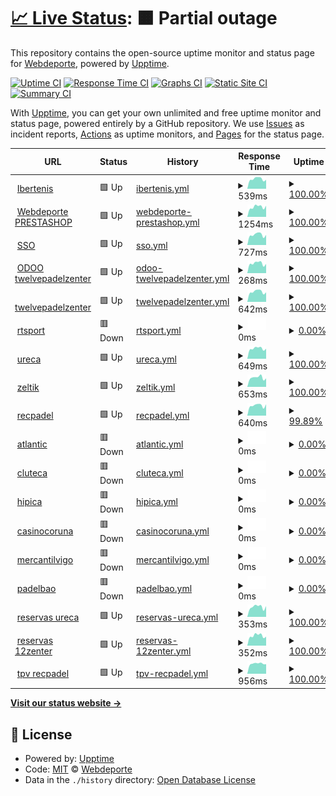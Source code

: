 # [📈 Live Status](https://Webdeporte.github.io/statuspage): <!--live status--> **🟧 Partial outage**

This repository contains the open-source uptime monitor and status page for [Webdeporte](https://Webdeporte.github.io/statuspage), powered by [Upptime](https://github.com/upptime/upptime).

[![Uptime CI](https://github.com/Webdeporte/statuspage/workflows/Uptime%20CI/badge.svg)](https://github.com/Webdeporte/statuspage/actions?query=workflow%3A%22Uptime+CI%22)
[![Response Time CI](https://github.com/Webdeporte/statuspage/workflows/Response%20Time%20CI/badge.svg)](https://github.com/Webdeporte/statuspage/actions?query=workflow%3A%22Response+Time+CI%22)
[![Graphs CI](https://github.com/Webdeporte/statuspage/workflows/Graphs%20CI/badge.svg)](https://github.com/Webdeporte/statuspage/actions?query=workflow%3A%22Graphs+CI%22)
[![Static Site CI](https://github.com/Webdeporte/statuspage/workflows/Static%20Site%20CI/badge.svg)](https://github.com/Webdeporte/statuspage/actions?query=workflow%3A%22Static+Site+CI%22)
[![Summary CI](https://github.com/Webdeporte/statuspage/workflows/Summary%20CI/badge.svg)](https://github.com/Webdeporte/statuspage/actions?query=workflow%3A%22Summary+CI%22)

With [Upptime](https://upptime.js.org), you can get your own unlimited and free uptime monitor and status page, powered entirely by a GitHub repository. We use [Issues](https://github.com/Webdeporte/statuspage/issues) as incident reports, [Actions](https://github.com/Webdeporte/statuspage/actions) as uptime monitors, and [Pages](https://Webdeporte.github.io/statuspage) for the status page.

<!--start: status pages-->
<!-- This summary is generated by Upptime (https://github.com/upptime/upptime) -->
<!-- Do not edit this manually, your changes will be overwritten -->
<!-- prettier-ignore -->
| URL | Status | History | Response Time | Uptime |
| --- | ------ | ------- | ------------- | ------ |
| <img alt="" src="https://icons.duckduckgo.com/ip3/ibertenis.com.ico" height="13"> [Ibertenis](http://ibertenis.com) | 🟩 Up | [ibertenis.yml](https://github.com/Webdeporte/statuspage/commits/HEAD/history/ibertenis.yml) | <details><summary><img alt="Response time graph" src="./graphs/ibertenis/response-time-week.png" height="20"> 539ms</summary><br><a href="https://Webdeporte.github.io/statuspage/history/ibertenis"><img alt="Response time 528" src="https://img.shields.io/endpoint?url=https%3A%2F%2Fraw.githubusercontent.com%2FWebdeporte%2Fstatuspage%2FHEAD%2Fapi%2Fibertenis%2Fresponse-time.json"></a><br><a href="https://Webdeporte.github.io/statuspage/history/ibertenis"><img alt="24-hour response time 491" src="https://img.shields.io/endpoint?url=https%3A%2F%2Fraw.githubusercontent.com%2FWebdeporte%2Fstatuspage%2FHEAD%2Fapi%2Fibertenis%2Fresponse-time-day.json"></a><br><a href="https://Webdeporte.github.io/statuspage/history/ibertenis"><img alt="7-day response time 539" src="https://img.shields.io/endpoint?url=https%3A%2F%2Fraw.githubusercontent.com%2FWebdeporte%2Fstatuspage%2FHEAD%2Fapi%2Fibertenis%2Fresponse-time-week.json"></a><br><a href="https://Webdeporte.github.io/statuspage/history/ibertenis"><img alt="30-day response time 497" src="https://img.shields.io/endpoint?url=https%3A%2F%2Fraw.githubusercontent.com%2FWebdeporte%2Fstatuspage%2FHEAD%2Fapi%2Fibertenis%2Fresponse-time-month.json"></a><br><a href="https://Webdeporte.github.io/statuspage/history/ibertenis"><img alt="1-year response time 518" src="https://img.shields.io/endpoint?url=https%3A%2F%2Fraw.githubusercontent.com%2FWebdeporte%2Fstatuspage%2FHEAD%2Fapi%2Fibertenis%2Fresponse-time-year.json"></a></details> | <details><summary><a href="https://Webdeporte.github.io/statuspage/history/ibertenis">100.00%</a></summary><a href="https://Webdeporte.github.io/statuspage/history/ibertenis"><img alt="All-time uptime 99.53%" src="https://img.shields.io/endpoint?url=https%3A%2F%2Fraw.githubusercontent.com%2FWebdeporte%2Fstatuspage%2FHEAD%2Fapi%2Fibertenis%2Fuptime.json"></a><br><a href="https://Webdeporte.github.io/statuspage/history/ibertenis"><img alt="24-hour uptime 100.00%" src="https://img.shields.io/endpoint?url=https%3A%2F%2Fraw.githubusercontent.com%2FWebdeporte%2Fstatuspage%2FHEAD%2Fapi%2Fibertenis%2Fuptime-day.json"></a><br><a href="https://Webdeporte.github.io/statuspage/history/ibertenis"><img alt="7-day uptime 100.00%" src="https://img.shields.io/endpoint?url=https%3A%2F%2Fraw.githubusercontent.com%2FWebdeporte%2Fstatuspage%2FHEAD%2Fapi%2Fibertenis%2Fuptime-week.json"></a><br><a href="https://Webdeporte.github.io/statuspage/history/ibertenis"><img alt="30-day uptime 99.73%" src="https://img.shields.io/endpoint?url=https%3A%2F%2Fraw.githubusercontent.com%2FWebdeporte%2Fstatuspage%2FHEAD%2Fapi%2Fibertenis%2Fuptime-month.json"></a><br><a href="https://Webdeporte.github.io/statuspage/history/ibertenis"><img alt="1-year uptime 99.68%" src="https://img.shields.io/endpoint?url=https%3A%2F%2Fraw.githubusercontent.com%2FWebdeporte%2Fstatuspage%2FHEAD%2Fapi%2Fibertenis%2Fuptime-year.json"></a></details>
| <img alt="" src="https://icons.duckduckgo.com/ip3/www.webdeporte.com.ico" height="13"> [Webdeporte PRESTASHOP](http://www.webdeporte.com) | 🟩 Up | [webdeporte-prestashop.yml](https://github.com/Webdeporte/statuspage/commits/HEAD/history/webdeporte-prestashop.yml) | <details><summary><img alt="Response time graph" src="./graphs/webdeporte-prestashop/response-time-week.png" height="20"> 1254ms</summary><br><a href="https://Webdeporte.github.io/statuspage/history/webdeporte-prestashop"><img alt="Response time 1244" src="https://img.shields.io/endpoint?url=https%3A%2F%2Fraw.githubusercontent.com%2FWebdeporte%2Fstatuspage%2FHEAD%2Fapi%2Fwebdeporte-prestashop%2Fresponse-time.json"></a><br><a href="https://Webdeporte.github.io/statuspage/history/webdeporte-prestashop"><img alt="24-hour response time 1403" src="https://img.shields.io/endpoint?url=https%3A%2F%2Fraw.githubusercontent.com%2FWebdeporte%2Fstatuspage%2FHEAD%2Fapi%2Fwebdeporte-prestashop%2Fresponse-time-day.json"></a><br><a href="https://Webdeporte.github.io/statuspage/history/webdeporte-prestashop"><img alt="7-day response time 1254" src="https://img.shields.io/endpoint?url=https%3A%2F%2Fraw.githubusercontent.com%2FWebdeporte%2Fstatuspage%2FHEAD%2Fapi%2Fwebdeporte-prestashop%2Fresponse-time-week.json"></a><br><a href="https://Webdeporte.github.io/statuspage/history/webdeporte-prestashop"><img alt="30-day response time 1179" src="https://img.shields.io/endpoint?url=https%3A%2F%2Fraw.githubusercontent.com%2FWebdeporte%2Fstatuspage%2FHEAD%2Fapi%2Fwebdeporte-prestashop%2Fresponse-time-month.json"></a><br><a href="https://Webdeporte.github.io/statuspage/history/webdeporte-prestashop"><img alt="1-year response time 1266" src="https://img.shields.io/endpoint?url=https%3A%2F%2Fraw.githubusercontent.com%2FWebdeporte%2Fstatuspage%2FHEAD%2Fapi%2Fwebdeporte-prestashop%2Fresponse-time-year.json"></a></details> | <details><summary><a href="https://Webdeporte.github.io/statuspage/history/webdeporte-prestashop">100.00%</a></summary><a href="https://Webdeporte.github.io/statuspage/history/webdeporte-prestashop"><img alt="All-time uptime 99.94%" src="https://img.shields.io/endpoint?url=https%3A%2F%2Fraw.githubusercontent.com%2FWebdeporte%2Fstatuspage%2FHEAD%2Fapi%2Fwebdeporte-prestashop%2Fuptime.json"></a><br><a href="https://Webdeporte.github.io/statuspage/history/webdeporte-prestashop"><img alt="24-hour uptime 100.00%" src="https://img.shields.io/endpoint?url=https%3A%2F%2Fraw.githubusercontent.com%2FWebdeporte%2Fstatuspage%2FHEAD%2Fapi%2Fwebdeporte-prestashop%2Fuptime-day.json"></a><br><a href="https://Webdeporte.github.io/statuspage/history/webdeporte-prestashop"><img alt="7-day uptime 100.00%" src="https://img.shields.io/endpoint?url=https%3A%2F%2Fraw.githubusercontent.com%2FWebdeporte%2Fstatuspage%2FHEAD%2Fapi%2Fwebdeporte-prestashop%2Fuptime-week.json"></a><br><a href="https://Webdeporte.github.io/statuspage/history/webdeporte-prestashop"><img alt="30-day uptime 99.74%" src="https://img.shields.io/endpoint?url=https%3A%2F%2Fraw.githubusercontent.com%2FWebdeporte%2Fstatuspage%2FHEAD%2Fapi%2Fwebdeporte-prestashop%2Fuptime-month.json"></a><br><a href="https://Webdeporte.github.io/statuspage/history/webdeporte-prestashop"><img alt="1-year uptime 99.92%" src="https://img.shields.io/endpoint?url=https%3A%2F%2Fraw.githubusercontent.com%2FWebdeporte%2Fstatuspage%2FHEAD%2Fapi%2Fwebdeporte-prestashop%2Fuptime-year.json"></a></details>
| <img alt="" src="https://icons.duckduckgo.com/ip3/sso.zeltik.es.ico" height="13"> [SSO](https://sso.zeltik.es/auth) | 🟩 Up | [sso.yml](https://github.com/Webdeporte/statuspage/commits/HEAD/history/sso.yml) | <details><summary><img alt="Response time graph" src="./graphs/sso/response-time-week.png" height="20"> 727ms</summary><br><a href="https://Webdeporte.github.io/statuspage/history/sso"><img alt="Response time 739" src="https://img.shields.io/endpoint?url=https%3A%2F%2Fraw.githubusercontent.com%2FWebdeporte%2Fstatuspage%2FHEAD%2Fapi%2Fsso%2Fresponse-time.json"></a><br><a href="https://Webdeporte.github.io/statuspage/history/sso"><img alt="24-hour response time 712" src="https://img.shields.io/endpoint?url=https%3A%2F%2Fraw.githubusercontent.com%2FWebdeporte%2Fstatuspage%2FHEAD%2Fapi%2Fsso%2Fresponse-time-day.json"></a><br><a href="https://Webdeporte.github.io/statuspage/history/sso"><img alt="7-day response time 727" src="https://img.shields.io/endpoint?url=https%3A%2F%2Fraw.githubusercontent.com%2FWebdeporte%2Fstatuspage%2FHEAD%2Fapi%2Fsso%2Fresponse-time-week.json"></a><br><a href="https://Webdeporte.github.io/statuspage/history/sso"><img alt="30-day response time 673" src="https://img.shields.io/endpoint?url=https%3A%2F%2Fraw.githubusercontent.com%2FWebdeporte%2Fstatuspage%2FHEAD%2Fapi%2Fsso%2Fresponse-time-month.json"></a><br><a href="https://Webdeporte.github.io/statuspage/history/sso"><img alt="1-year response time 721" src="https://img.shields.io/endpoint?url=https%3A%2F%2Fraw.githubusercontent.com%2FWebdeporte%2Fstatuspage%2FHEAD%2Fapi%2Fsso%2Fresponse-time-year.json"></a></details> | <details><summary><a href="https://Webdeporte.github.io/statuspage/history/sso">100.00%</a></summary><a href="https://Webdeporte.github.io/statuspage/history/sso"><img alt="All-time uptime 98.37%" src="https://img.shields.io/endpoint?url=https%3A%2F%2Fraw.githubusercontent.com%2FWebdeporte%2Fstatuspage%2FHEAD%2Fapi%2Fsso%2Fuptime.json"></a><br><a href="https://Webdeporte.github.io/statuspage/history/sso"><img alt="24-hour uptime 100.00%" src="https://img.shields.io/endpoint?url=https%3A%2F%2Fraw.githubusercontent.com%2FWebdeporte%2Fstatuspage%2FHEAD%2Fapi%2Fsso%2Fuptime-day.json"></a><br><a href="https://Webdeporte.github.io/statuspage/history/sso"><img alt="7-day uptime 100.00%" src="https://img.shields.io/endpoint?url=https%3A%2F%2Fraw.githubusercontent.com%2FWebdeporte%2Fstatuspage%2FHEAD%2Fapi%2Fsso%2Fuptime-week.json"></a><br><a href="https://Webdeporte.github.io/statuspage/history/sso"><img alt="30-day uptime 99.14%" src="https://img.shields.io/endpoint?url=https%3A%2F%2Fraw.githubusercontent.com%2FWebdeporte%2Fstatuspage%2FHEAD%2Fapi%2Fsso%2Fuptime-month.json"></a><br><a href="https://Webdeporte.github.io/statuspage/history/sso"><img alt="1-year uptime 99.73%" src="https://img.shields.io/endpoint?url=https%3A%2F%2Fraw.githubusercontent.com%2FWebdeporte%2Fstatuspage%2FHEAD%2Fapi%2Fsso%2Fuptime-year.json"></a></details>
| <img alt="" src="https://icons.duckduckgo.com/ip3/188.165.243.166.ico" height="13"> [ODOO twelvepadelzenter](http://188.165.243.166:8060) | 🟩 Up | [odoo-twelvepadelzenter.yml](https://github.com/Webdeporte/statuspage/commits/HEAD/history/odoo-twelvepadelzenter.yml) | <details><summary><img alt="Response time graph" src="./graphs/odoo-twelvepadelzenter/response-time-week.png" height="20"> 268ms</summary><br><a href="https://Webdeporte.github.io/statuspage/history/odoo-twelvepadelzenter"><img alt="Response time 288" src="https://img.shields.io/endpoint?url=https%3A%2F%2Fraw.githubusercontent.com%2FWebdeporte%2Fstatuspage%2FHEAD%2Fapi%2Fodoo-twelvepadelzenter%2Fresponse-time.json"></a><br><a href="https://Webdeporte.github.io/statuspage/history/odoo-twelvepadelzenter"><img alt="24-hour response time 252" src="https://img.shields.io/endpoint?url=https%3A%2F%2Fraw.githubusercontent.com%2FWebdeporte%2Fstatuspage%2FHEAD%2Fapi%2Fodoo-twelvepadelzenter%2Fresponse-time-day.json"></a><br><a href="https://Webdeporte.github.io/statuspage/history/odoo-twelvepadelzenter"><img alt="7-day response time 268" src="https://img.shields.io/endpoint?url=https%3A%2F%2Fraw.githubusercontent.com%2FWebdeporte%2Fstatuspage%2FHEAD%2Fapi%2Fodoo-twelvepadelzenter%2Fresponse-time-week.json"></a><br><a href="https://Webdeporte.github.io/statuspage/history/odoo-twelvepadelzenter"><img alt="30-day response time 245" src="https://img.shields.io/endpoint?url=https%3A%2F%2Fraw.githubusercontent.com%2FWebdeporte%2Fstatuspage%2FHEAD%2Fapi%2Fodoo-twelvepadelzenter%2Fresponse-time-month.json"></a><br><a href="https://Webdeporte.github.io/statuspage/history/odoo-twelvepadelzenter"><img alt="1-year response time 270" src="https://img.shields.io/endpoint?url=https%3A%2F%2Fraw.githubusercontent.com%2FWebdeporte%2Fstatuspage%2FHEAD%2Fapi%2Fodoo-twelvepadelzenter%2Fresponse-time-year.json"></a></details> | <details><summary><a href="https://Webdeporte.github.io/statuspage/history/odoo-twelvepadelzenter">100.00%</a></summary><a href="https://Webdeporte.github.io/statuspage/history/odoo-twelvepadelzenter"><img alt="All-time uptime 99.96%" src="https://img.shields.io/endpoint?url=https%3A%2F%2Fraw.githubusercontent.com%2FWebdeporte%2Fstatuspage%2FHEAD%2Fapi%2Fodoo-twelvepadelzenter%2Fuptime.json"></a><br><a href="https://Webdeporte.github.io/statuspage/history/odoo-twelvepadelzenter"><img alt="24-hour uptime 100.00%" src="https://img.shields.io/endpoint?url=https%3A%2F%2Fraw.githubusercontent.com%2FWebdeporte%2Fstatuspage%2FHEAD%2Fapi%2Fodoo-twelvepadelzenter%2Fuptime-day.json"></a><br><a href="https://Webdeporte.github.io/statuspage/history/odoo-twelvepadelzenter"><img alt="7-day uptime 100.00%" src="https://img.shields.io/endpoint?url=https%3A%2F%2Fraw.githubusercontent.com%2FWebdeporte%2Fstatuspage%2FHEAD%2Fapi%2Fodoo-twelvepadelzenter%2Fuptime-week.json"></a><br><a href="https://Webdeporte.github.io/statuspage/history/odoo-twelvepadelzenter"><img alt="30-day uptime 100.00%" src="https://img.shields.io/endpoint?url=https%3A%2F%2Fraw.githubusercontent.com%2FWebdeporte%2Fstatuspage%2FHEAD%2Fapi%2Fodoo-twelvepadelzenter%2Fuptime-month.json"></a><br><a href="https://Webdeporte.github.io/statuspage/history/odoo-twelvepadelzenter"><img alt="1-year uptime 99.98%" src="https://img.shields.io/endpoint?url=https%3A%2F%2Fraw.githubusercontent.com%2FWebdeporte%2Fstatuspage%2FHEAD%2Fapi%2Fodoo-twelvepadelzenter%2Fuptime-year.json"></a></details>
| <img alt="" src="https://icons.duckduckgo.com/ip3/oficina.twelvepadelzenter.com.ico" height="13"> [twelvepadelzenter](https://oficina.twelvepadelzenter.com/ht/) | 🟩 Up | [twelvepadelzenter.yml](https://github.com/Webdeporte/statuspage/commits/HEAD/history/twelvepadelzenter.yml) | <details><summary><img alt="Response time graph" src="./graphs/twelvepadelzenter/response-time-week.png" height="20"> 642ms</summary><br><a href="https://Webdeporte.github.io/statuspage/history/twelvepadelzenter"><img alt="Response time 637" src="https://img.shields.io/endpoint?url=https%3A%2F%2Fraw.githubusercontent.com%2FWebdeporte%2Fstatuspage%2FHEAD%2Fapi%2Ftwelvepadelzenter%2Fresponse-time.json"></a><br><a href="https://Webdeporte.github.io/statuspage/history/twelvepadelzenter"><img alt="24-hour response time 601" src="https://img.shields.io/endpoint?url=https%3A%2F%2Fraw.githubusercontent.com%2FWebdeporte%2Fstatuspage%2FHEAD%2Fapi%2Ftwelvepadelzenter%2Fresponse-time-day.json"></a><br><a href="https://Webdeporte.github.io/statuspage/history/twelvepadelzenter"><img alt="7-day response time 642" src="https://img.shields.io/endpoint?url=https%3A%2F%2Fraw.githubusercontent.com%2FWebdeporte%2Fstatuspage%2FHEAD%2Fapi%2Ftwelvepadelzenter%2Fresponse-time-week.json"></a><br><a href="https://Webdeporte.github.io/statuspage/history/twelvepadelzenter"><img alt="30-day response time 576" src="https://img.shields.io/endpoint?url=https%3A%2F%2Fraw.githubusercontent.com%2FWebdeporte%2Fstatuspage%2FHEAD%2Fapi%2Ftwelvepadelzenter%2Fresponse-time-month.json"></a><br><a href="https://Webdeporte.github.io/statuspage/history/twelvepadelzenter"><img alt="1-year response time 633" src="https://img.shields.io/endpoint?url=https%3A%2F%2Fraw.githubusercontent.com%2FWebdeporte%2Fstatuspage%2FHEAD%2Fapi%2Ftwelvepadelzenter%2Fresponse-time-year.json"></a></details> | <details><summary><a href="https://Webdeporte.github.io/statuspage/history/twelvepadelzenter">100.00%</a></summary><a href="https://Webdeporte.github.io/statuspage/history/twelvepadelzenter"><img alt="All-time uptime 82.55%" src="https://img.shields.io/endpoint?url=https%3A%2F%2Fraw.githubusercontent.com%2FWebdeporte%2Fstatuspage%2FHEAD%2Fapi%2Ftwelvepadelzenter%2Fuptime.json"></a><br><a href="https://Webdeporte.github.io/statuspage/history/twelvepadelzenter"><img alt="24-hour uptime 100.00%" src="https://img.shields.io/endpoint?url=https%3A%2F%2Fraw.githubusercontent.com%2FWebdeporte%2Fstatuspage%2FHEAD%2Fapi%2Ftwelvepadelzenter%2Fuptime-day.json"></a><br><a href="https://Webdeporte.github.io/statuspage/history/twelvepadelzenter"><img alt="7-day uptime 100.00%" src="https://img.shields.io/endpoint?url=https%3A%2F%2Fraw.githubusercontent.com%2FWebdeporte%2Fstatuspage%2FHEAD%2Fapi%2Ftwelvepadelzenter%2Fuptime-week.json"></a><br><a href="https://Webdeporte.github.io/statuspage/history/twelvepadelzenter"><img alt="30-day uptime 99.36%" src="https://img.shields.io/endpoint?url=https%3A%2F%2Fraw.githubusercontent.com%2FWebdeporte%2Fstatuspage%2FHEAD%2Fapi%2Ftwelvepadelzenter%2Fuptime-month.json"></a><br><a href="https://Webdeporte.github.io/statuspage/history/twelvepadelzenter"><img alt="1-year uptime 99.12%" src="https://img.shields.io/endpoint?url=https%3A%2F%2Fraw.githubusercontent.com%2FWebdeporte%2Fstatuspage%2FHEAD%2Fapi%2Ftwelvepadelzenter%2Fuptime-year.json"></a></details>
| <img alt="" src="https://icons.duckduckgo.com/ip3/oficina.rtsport.es.ico" height="13"> [rtsport](https://oficina.rtsport.es/ht/) | 🟥 Down | [rtsport.yml](https://github.com/Webdeporte/statuspage/commits/HEAD/history/rtsport.yml) | <details><summary><img alt="Response time graph" src="./graphs/rtsport/response-time-week.png" height="20"> 0ms</summary><br><a href="https://Webdeporte.github.io/statuspage/history/rtsport"><img alt="Response time 0" src="https://img.shields.io/endpoint?url=https%3A%2F%2Fraw.githubusercontent.com%2FWebdeporte%2Fstatuspage%2FHEAD%2Fapi%2Frtsport%2Fresponse-time.json"></a><br><a href="https://Webdeporte.github.io/statuspage/history/rtsport"><img alt="24-hour response time 0" src="https://img.shields.io/endpoint?url=https%3A%2F%2Fraw.githubusercontent.com%2FWebdeporte%2Fstatuspage%2FHEAD%2Fapi%2Frtsport%2Fresponse-time-day.json"></a><br><a href="https://Webdeporte.github.io/statuspage/history/rtsport"><img alt="7-day response time 0" src="https://img.shields.io/endpoint?url=https%3A%2F%2Fraw.githubusercontent.com%2FWebdeporte%2Fstatuspage%2FHEAD%2Fapi%2Frtsport%2Fresponse-time-week.json"></a><br><a href="https://Webdeporte.github.io/statuspage/history/rtsport"><img alt="30-day response time 0" src="https://img.shields.io/endpoint?url=https%3A%2F%2Fraw.githubusercontent.com%2FWebdeporte%2Fstatuspage%2FHEAD%2Fapi%2Frtsport%2Fresponse-time-month.json"></a><br><a href="https://Webdeporte.github.io/statuspage/history/rtsport"><img alt="1-year response time 0" src="https://img.shields.io/endpoint?url=https%3A%2F%2Fraw.githubusercontent.com%2FWebdeporte%2Fstatuspage%2FHEAD%2Fapi%2Frtsport%2Fresponse-time-year.json"></a></details> | <details><summary><a href="https://Webdeporte.github.io/statuspage/history/rtsport">0.00%</a></summary><a href="https://Webdeporte.github.io/statuspage/history/rtsport"><img alt="All-time uptime 5.49%" src="https://img.shields.io/endpoint?url=https%3A%2F%2Fraw.githubusercontent.com%2FWebdeporte%2Fstatuspage%2FHEAD%2Fapi%2Frtsport%2Fuptime.json"></a><br><a href="https://Webdeporte.github.io/statuspage/history/rtsport"><img alt="24-hour uptime 0.00%" src="https://img.shields.io/endpoint?url=https%3A%2F%2Fraw.githubusercontent.com%2FWebdeporte%2Fstatuspage%2FHEAD%2Fapi%2Frtsport%2Fuptime-day.json"></a><br><a href="https://Webdeporte.github.io/statuspage/history/rtsport"><img alt="7-day uptime 0.00%" src="https://img.shields.io/endpoint?url=https%3A%2F%2Fraw.githubusercontent.com%2FWebdeporte%2Fstatuspage%2FHEAD%2Fapi%2Frtsport%2Fuptime-week.json"></a><br><a href="https://Webdeporte.github.io/statuspage/history/rtsport"><img alt="30-day uptime 1.38%" src="https://img.shields.io/endpoint?url=https%3A%2F%2Fraw.githubusercontent.com%2FWebdeporte%2Fstatuspage%2FHEAD%2Fapi%2Frtsport%2Fuptime-month.json"></a><br><a href="https://Webdeporte.github.io/statuspage/history/rtsport"><img alt="1-year uptime 0.00%" src="https://img.shields.io/endpoint?url=https%3A%2F%2Fraw.githubusercontent.com%2FWebdeporte%2Fstatuspage%2FHEAD%2Fapi%2Frtsport%2Fuptime-year.json"></a></details>
| <img alt="" src="https://icons.duckduckgo.com/ip3/oficina.ureca.es.ico" height="13"> [ureca](https://oficina.ureca.es/ht/) | 🟩 Up | [ureca.yml](https://github.com/Webdeporte/statuspage/commits/HEAD/history/ureca.yml) | <details><summary><img alt="Response time graph" src="./graphs/ureca/response-time-week.png" height="20"> 649ms</summary><br><a href="https://Webdeporte.github.io/statuspage/history/ureca"><img alt="Response time 660" src="https://img.shields.io/endpoint?url=https%3A%2F%2Fraw.githubusercontent.com%2FWebdeporte%2Fstatuspage%2FHEAD%2Fapi%2Fureca%2Fresponse-time.json"></a><br><a href="https://Webdeporte.github.io/statuspage/history/ureca"><img alt="24-hour response time 635" src="https://img.shields.io/endpoint?url=https%3A%2F%2Fraw.githubusercontent.com%2FWebdeporte%2Fstatuspage%2FHEAD%2Fapi%2Fureca%2Fresponse-time-day.json"></a><br><a href="https://Webdeporte.github.io/statuspage/history/ureca"><img alt="7-day response time 649" src="https://img.shields.io/endpoint?url=https%3A%2F%2Fraw.githubusercontent.com%2FWebdeporte%2Fstatuspage%2FHEAD%2Fapi%2Fureca%2Fresponse-time-week.json"></a><br><a href="https://Webdeporte.github.io/statuspage/history/ureca"><img alt="30-day response time 591" src="https://img.shields.io/endpoint?url=https%3A%2F%2Fraw.githubusercontent.com%2FWebdeporte%2Fstatuspage%2FHEAD%2Fapi%2Fureca%2Fresponse-time-month.json"></a><br><a href="https://Webdeporte.github.io/statuspage/history/ureca"><img alt="1-year response time 660" src="https://img.shields.io/endpoint?url=https%3A%2F%2Fraw.githubusercontent.com%2FWebdeporte%2Fstatuspage%2FHEAD%2Fapi%2Fureca%2Fresponse-time-year.json"></a></details> | <details><summary><a href="https://Webdeporte.github.io/statuspage/history/ureca">100.00%</a></summary><a href="https://Webdeporte.github.io/statuspage/history/ureca"><img alt="All-time uptime 54.21%" src="https://img.shields.io/endpoint?url=https%3A%2F%2Fraw.githubusercontent.com%2FWebdeporte%2Fstatuspage%2FHEAD%2Fapi%2Fureca%2Fuptime.json"></a><br><a href="https://Webdeporte.github.io/statuspage/history/ureca"><img alt="24-hour uptime 100.00%" src="https://img.shields.io/endpoint?url=https%3A%2F%2Fraw.githubusercontent.com%2FWebdeporte%2Fstatuspage%2FHEAD%2Fapi%2Fureca%2Fuptime-day.json"></a><br><a href="https://Webdeporte.github.io/statuspage/history/ureca"><img alt="7-day uptime 100.00%" src="https://img.shields.io/endpoint?url=https%3A%2F%2Fraw.githubusercontent.com%2FWebdeporte%2Fstatuspage%2FHEAD%2Fapi%2Fureca%2Fuptime-week.json"></a><br><a href="https://Webdeporte.github.io/statuspage/history/ureca"><img alt="30-day uptime 99.36%" src="https://img.shields.io/endpoint?url=https%3A%2F%2Fraw.githubusercontent.com%2FWebdeporte%2Fstatuspage%2FHEAD%2Fapi%2Fureca%2Fuptime-month.json"></a><br><a href="https://Webdeporte.github.io/statuspage/history/ureca"><img alt="1-year uptime 93.35%" src="https://img.shields.io/endpoint?url=https%3A%2F%2Fraw.githubusercontent.com%2FWebdeporte%2Fstatuspage%2FHEAD%2Fapi%2Fureca%2Fuptime-year.json"></a></details>
| <img alt="" src="https://icons.duckduckgo.com/ip3/club.zeltik.es.ico" height="13"> [zeltik](https://club.zeltik.es/ht/) | 🟩 Up | [zeltik.yml](https://github.com/Webdeporte/statuspage/commits/HEAD/history/zeltik.yml) | <details><summary><img alt="Response time graph" src="./graphs/zeltik/response-time-week.png" height="20"> 653ms</summary><br><a href="https://Webdeporte.github.io/statuspage/history/zeltik"><img alt="Response time 644" src="https://img.shields.io/endpoint?url=https%3A%2F%2Fraw.githubusercontent.com%2FWebdeporte%2Fstatuspage%2FHEAD%2Fapi%2Fzeltik%2Fresponse-time.json"></a><br><a href="https://Webdeporte.github.io/statuspage/history/zeltik"><img alt="24-hour response time 599" src="https://img.shields.io/endpoint?url=https%3A%2F%2Fraw.githubusercontent.com%2FWebdeporte%2Fstatuspage%2FHEAD%2Fapi%2Fzeltik%2Fresponse-time-day.json"></a><br><a href="https://Webdeporte.github.io/statuspage/history/zeltik"><img alt="7-day response time 653" src="https://img.shields.io/endpoint?url=https%3A%2F%2Fraw.githubusercontent.com%2FWebdeporte%2Fstatuspage%2FHEAD%2Fapi%2Fzeltik%2Fresponse-time-week.json"></a><br><a href="https://Webdeporte.github.io/statuspage/history/zeltik"><img alt="30-day response time 587" src="https://img.shields.io/endpoint?url=https%3A%2F%2Fraw.githubusercontent.com%2FWebdeporte%2Fstatuspage%2FHEAD%2Fapi%2Fzeltik%2Fresponse-time-month.json"></a><br><a href="https://Webdeporte.github.io/statuspage/history/zeltik"><img alt="1-year response time 640" src="https://img.shields.io/endpoint?url=https%3A%2F%2Fraw.githubusercontent.com%2FWebdeporte%2Fstatuspage%2FHEAD%2Fapi%2Fzeltik%2Fresponse-time-year.json"></a></details> | <details><summary><a href="https://Webdeporte.github.io/statuspage/history/zeltik">100.00%</a></summary><a href="https://Webdeporte.github.io/statuspage/history/zeltik"><img alt="All-time uptime 84.25%" src="https://img.shields.io/endpoint?url=https%3A%2F%2Fraw.githubusercontent.com%2FWebdeporte%2Fstatuspage%2FHEAD%2Fapi%2Fzeltik%2Fuptime.json"></a><br><a href="https://Webdeporte.github.io/statuspage/history/zeltik"><img alt="24-hour uptime 100.00%" src="https://img.shields.io/endpoint?url=https%3A%2F%2Fraw.githubusercontent.com%2FWebdeporte%2Fstatuspage%2FHEAD%2Fapi%2Fzeltik%2Fuptime-day.json"></a><br><a href="https://Webdeporte.github.io/statuspage/history/zeltik"><img alt="7-day uptime 100.00%" src="https://img.shields.io/endpoint?url=https%3A%2F%2Fraw.githubusercontent.com%2FWebdeporte%2Fstatuspage%2FHEAD%2Fapi%2Fzeltik%2Fuptime-week.json"></a><br><a href="https://Webdeporte.github.io/statuspage/history/zeltik"><img alt="30-day uptime 99.36%" src="https://img.shields.io/endpoint?url=https%3A%2F%2Fraw.githubusercontent.com%2FWebdeporte%2Fstatuspage%2FHEAD%2Fapi%2Fzeltik%2Fuptime-month.json"></a><br><a href="https://Webdeporte.github.io/statuspage/history/zeltik"><img alt="1-year uptime 99.12%" src="https://img.shields.io/endpoint?url=https%3A%2F%2Fraw.githubusercontent.com%2FWebdeporte%2Fstatuspage%2FHEAD%2Fapi%2Fzeltik%2Fuptime-year.json"></a></details>
| <img alt="" src="https://icons.duckduckgo.com/ip3/oficinarecpadel.xestos.es.ico" height="13"> [recpadel](https://oficinarecpadel.xestos.es/ht/) | 🟩 Up | [recpadel.yml](https://github.com/Webdeporte/statuspage/commits/HEAD/history/recpadel.yml) | <details><summary><img alt="Response time graph" src="./graphs/recpadel/response-time-week.png" height="20"> 640ms</summary><br><a href="https://Webdeporte.github.io/statuspage/history/recpadel"><img alt="Response time 668" src="https://img.shields.io/endpoint?url=https%3A%2F%2Fraw.githubusercontent.com%2FWebdeporte%2Fstatuspage%2FHEAD%2Fapi%2Frecpadel%2Fresponse-time.json"></a><br><a href="https://Webdeporte.github.io/statuspage/history/recpadel"><img alt="24-hour response time 667" src="https://img.shields.io/endpoint?url=https%3A%2F%2Fraw.githubusercontent.com%2FWebdeporte%2Fstatuspage%2FHEAD%2Fapi%2Frecpadel%2Fresponse-time-day.json"></a><br><a href="https://Webdeporte.github.io/statuspage/history/recpadel"><img alt="7-day response time 640" src="https://img.shields.io/endpoint?url=https%3A%2F%2Fraw.githubusercontent.com%2FWebdeporte%2Fstatuspage%2FHEAD%2Fapi%2Frecpadel%2Fresponse-time-week.json"></a><br><a href="https://Webdeporte.github.io/statuspage/history/recpadel"><img alt="30-day response time 594" src="https://img.shields.io/endpoint?url=https%3A%2F%2Fraw.githubusercontent.com%2FWebdeporte%2Fstatuspage%2FHEAD%2Fapi%2Frecpadel%2Fresponse-time-month.json"></a><br><a href="https://Webdeporte.github.io/statuspage/history/recpadel"><img alt="1-year response time 668" src="https://img.shields.io/endpoint?url=https%3A%2F%2Fraw.githubusercontent.com%2FWebdeporte%2Fstatuspage%2FHEAD%2Fapi%2Frecpadel%2Fresponse-time-year.json"></a></details> | <details><summary><a href="https://Webdeporte.github.io/statuspage/history/recpadel">99.89%</a></summary><a href="https://Webdeporte.github.io/statuspage/history/recpadel"><img alt="All-time uptime 59.20%" src="https://img.shields.io/endpoint?url=https%3A%2F%2Fraw.githubusercontent.com%2FWebdeporte%2Fstatuspage%2FHEAD%2Fapi%2Frecpadel%2Fuptime.json"></a><br><a href="https://Webdeporte.github.io/statuspage/history/recpadel"><img alt="24-hour uptime 99.23%" src="https://img.shields.io/endpoint?url=https%3A%2F%2Fraw.githubusercontent.com%2FWebdeporte%2Fstatuspage%2FHEAD%2Fapi%2Frecpadel%2Fuptime-day.json"></a><br><a href="https://Webdeporte.github.io/statuspage/history/recpadel"><img alt="7-day uptime 99.89%" src="https://img.shields.io/endpoint?url=https%3A%2F%2Fraw.githubusercontent.com%2FWebdeporte%2Fstatuspage%2FHEAD%2Fapi%2Frecpadel%2Fuptime-week.json"></a><br><a href="https://Webdeporte.github.io/statuspage/history/recpadel"><img alt="30-day uptime 99.33%" src="https://img.shields.io/endpoint?url=https%3A%2F%2Fraw.githubusercontent.com%2FWebdeporte%2Fstatuspage%2FHEAD%2Fapi%2Frecpadel%2Fuptime-month.json"></a><br><a href="https://Webdeporte.github.io/statuspage/history/recpadel"><img alt="1-year uptime 93.60%" src="https://img.shields.io/endpoint?url=https%3A%2F%2Fraw.githubusercontent.com%2FWebdeporte%2Fstatuspage%2FHEAD%2Fapi%2Frecpadel%2Fuptime-year.json"></a></details>
| <img alt="" src="https://icons.duckduckgo.com/ip3/oficina.atlantictennisacademy.com.ico" height="13"> [atlantic](https://oficina.atlantictennisacademy.com/ht/) | 🟥 Down | [atlantic.yml](https://github.com/Webdeporte/statuspage/commits/HEAD/history/atlantic.yml) | <details><summary><img alt="Response time graph" src="./graphs/atlantic/response-time-week.png" height="20"> 0ms</summary><br><a href="https://Webdeporte.github.io/statuspage/history/atlantic"><img alt="Response time 0" src="https://img.shields.io/endpoint?url=https%3A%2F%2Fraw.githubusercontent.com%2FWebdeporte%2Fstatuspage%2FHEAD%2Fapi%2Fatlantic%2Fresponse-time.json"></a><br><a href="https://Webdeporte.github.io/statuspage/history/atlantic"><img alt="24-hour response time 0" src="https://img.shields.io/endpoint?url=https%3A%2F%2Fraw.githubusercontent.com%2FWebdeporte%2Fstatuspage%2FHEAD%2Fapi%2Fatlantic%2Fresponse-time-day.json"></a><br><a href="https://Webdeporte.github.io/statuspage/history/atlantic"><img alt="7-day response time 0" src="https://img.shields.io/endpoint?url=https%3A%2F%2Fraw.githubusercontent.com%2FWebdeporte%2Fstatuspage%2FHEAD%2Fapi%2Fatlantic%2Fresponse-time-week.json"></a><br><a href="https://Webdeporte.github.io/statuspage/history/atlantic"><img alt="30-day response time 0" src="https://img.shields.io/endpoint?url=https%3A%2F%2Fraw.githubusercontent.com%2FWebdeporte%2Fstatuspage%2FHEAD%2Fapi%2Fatlantic%2Fresponse-time-month.json"></a><br><a href="https://Webdeporte.github.io/statuspage/history/atlantic"><img alt="1-year response time 0" src="https://img.shields.io/endpoint?url=https%3A%2F%2Fraw.githubusercontent.com%2FWebdeporte%2Fstatuspage%2FHEAD%2Fapi%2Fatlantic%2Fresponse-time-year.json"></a></details> | <details><summary><a href="https://Webdeporte.github.io/statuspage/history/atlantic">0.00%</a></summary><a href="https://Webdeporte.github.io/statuspage/history/atlantic"><img alt="All-time uptime 0.00%" src="https://img.shields.io/endpoint?url=https%3A%2F%2Fraw.githubusercontent.com%2FWebdeporte%2Fstatuspage%2FHEAD%2Fapi%2Fatlantic%2Fuptime.json"></a><br><a href="https://Webdeporte.github.io/statuspage/history/atlantic"><img alt="24-hour uptime 0.00%" src="https://img.shields.io/endpoint?url=https%3A%2F%2Fraw.githubusercontent.com%2FWebdeporte%2Fstatuspage%2FHEAD%2Fapi%2Fatlantic%2Fuptime-day.json"></a><br><a href="https://Webdeporte.github.io/statuspage/history/atlantic"><img alt="7-day uptime 0.00%" src="https://img.shields.io/endpoint?url=https%3A%2F%2Fraw.githubusercontent.com%2FWebdeporte%2Fstatuspage%2FHEAD%2Fapi%2Fatlantic%2Fuptime-week.json"></a><br><a href="https://Webdeporte.github.io/statuspage/history/atlantic"><img alt="30-day uptime 1.38%" src="https://img.shields.io/endpoint?url=https%3A%2F%2Fraw.githubusercontent.com%2FWebdeporte%2Fstatuspage%2FHEAD%2Fapi%2Fatlantic%2Fuptime-month.json"></a><br><a href="https://Webdeporte.github.io/statuspage/history/atlantic"><img alt="1-year uptime 0.00%" src="https://img.shields.io/endpoint?url=https%3A%2F%2Fraw.githubusercontent.com%2FWebdeporte%2Fstatuspage%2FHEAD%2Fapi%2Fatlantic%2Fuptime-year.json"></a></details>
| <img alt="" src="https://icons.duckduckgo.com/ip3/oficina.cluteca.com.ico" height="13"> [cluteca](https://oficina.cluteca.com/ht) | 🟥 Down | [cluteca.yml](https://github.com/Webdeporte/statuspage/commits/HEAD/history/cluteca.yml) | <details><summary><img alt="Response time graph" src="./graphs/cluteca/response-time-week.png" height="20"> 0ms</summary><br><a href="https://Webdeporte.github.io/statuspage/history/cluteca"><img alt="Response time 0" src="https://img.shields.io/endpoint?url=https%3A%2F%2Fraw.githubusercontent.com%2FWebdeporte%2Fstatuspage%2FHEAD%2Fapi%2Fcluteca%2Fresponse-time.json"></a><br><a href="https://Webdeporte.github.io/statuspage/history/cluteca"><img alt="24-hour response time 0" src="https://img.shields.io/endpoint?url=https%3A%2F%2Fraw.githubusercontent.com%2FWebdeporte%2Fstatuspage%2FHEAD%2Fapi%2Fcluteca%2Fresponse-time-day.json"></a><br><a href="https://Webdeporte.github.io/statuspage/history/cluteca"><img alt="7-day response time 0" src="https://img.shields.io/endpoint?url=https%3A%2F%2Fraw.githubusercontent.com%2FWebdeporte%2Fstatuspage%2FHEAD%2Fapi%2Fcluteca%2Fresponse-time-week.json"></a><br><a href="https://Webdeporte.github.io/statuspage/history/cluteca"><img alt="30-day response time 0" src="https://img.shields.io/endpoint?url=https%3A%2F%2Fraw.githubusercontent.com%2FWebdeporte%2Fstatuspage%2FHEAD%2Fapi%2Fcluteca%2Fresponse-time-month.json"></a><br><a href="https://Webdeporte.github.io/statuspage/history/cluteca"><img alt="1-year response time 0" src="https://img.shields.io/endpoint?url=https%3A%2F%2Fraw.githubusercontent.com%2FWebdeporte%2Fstatuspage%2FHEAD%2Fapi%2Fcluteca%2Fresponse-time-year.json"></a></details> | <details><summary><a href="https://Webdeporte.github.io/statuspage/history/cluteca">0.00%</a></summary><a href="https://Webdeporte.github.io/statuspage/history/cluteca"><img alt="All-time uptime 0.00%" src="https://img.shields.io/endpoint?url=https%3A%2F%2Fraw.githubusercontent.com%2FWebdeporte%2Fstatuspage%2FHEAD%2Fapi%2Fcluteca%2Fuptime.json"></a><br><a href="https://Webdeporte.github.io/statuspage/history/cluteca"><img alt="24-hour uptime 0.00%" src="https://img.shields.io/endpoint?url=https%3A%2F%2Fraw.githubusercontent.com%2FWebdeporte%2Fstatuspage%2FHEAD%2Fapi%2Fcluteca%2Fuptime-day.json"></a><br><a href="https://Webdeporte.github.io/statuspage/history/cluteca"><img alt="7-day uptime 0.00%" src="https://img.shields.io/endpoint?url=https%3A%2F%2Fraw.githubusercontent.com%2FWebdeporte%2Fstatuspage%2FHEAD%2Fapi%2Fcluteca%2Fuptime-week.json"></a><br><a href="https://Webdeporte.github.io/statuspage/history/cluteca"><img alt="30-day uptime 1.38%" src="https://img.shields.io/endpoint?url=https%3A%2F%2Fraw.githubusercontent.com%2FWebdeporte%2Fstatuspage%2FHEAD%2Fapi%2Fcluteca%2Fuptime-month.json"></a><br><a href="https://Webdeporte.github.io/statuspage/history/cluteca"><img alt="1-year uptime 0.00%" src="https://img.shields.io/endpoint?url=https%3A%2F%2Fraw.githubusercontent.com%2FWebdeporte%2Fstatuspage%2FHEAD%2Fapi%2Fcluteca%2Fuptime-year.json"></a></details>
| <img alt="" src="https://icons.duckduckgo.com/ip3/hipica.xestos.com.ico" height="13"> [hipica](https://hipica.xestos.com/ht) | 🟥 Down | [hipica.yml](https://github.com/Webdeporte/statuspage/commits/HEAD/history/hipica.yml) | <details><summary><img alt="Response time graph" src="./graphs/hipica/response-time-week.png" height="20"> 0ms</summary><br><a href="https://Webdeporte.github.io/statuspage/history/hipica"><img alt="Response time 0" src="https://img.shields.io/endpoint?url=https%3A%2F%2Fraw.githubusercontent.com%2FWebdeporte%2Fstatuspage%2FHEAD%2Fapi%2Fhipica%2Fresponse-time.json"></a><br><a href="https://Webdeporte.github.io/statuspage/history/hipica"><img alt="24-hour response time 0" src="https://img.shields.io/endpoint?url=https%3A%2F%2Fraw.githubusercontent.com%2FWebdeporte%2Fstatuspage%2FHEAD%2Fapi%2Fhipica%2Fresponse-time-day.json"></a><br><a href="https://Webdeporte.github.io/statuspage/history/hipica"><img alt="7-day response time 0" src="https://img.shields.io/endpoint?url=https%3A%2F%2Fraw.githubusercontent.com%2FWebdeporte%2Fstatuspage%2FHEAD%2Fapi%2Fhipica%2Fresponse-time-week.json"></a><br><a href="https://Webdeporte.github.io/statuspage/history/hipica"><img alt="30-day response time 0" src="https://img.shields.io/endpoint?url=https%3A%2F%2Fraw.githubusercontent.com%2FWebdeporte%2Fstatuspage%2FHEAD%2Fapi%2Fhipica%2Fresponse-time-month.json"></a><br><a href="https://Webdeporte.github.io/statuspage/history/hipica"><img alt="1-year response time 0" src="https://img.shields.io/endpoint?url=https%3A%2F%2Fraw.githubusercontent.com%2FWebdeporte%2Fstatuspage%2FHEAD%2Fapi%2Fhipica%2Fresponse-time-year.json"></a></details> | <details><summary><a href="https://Webdeporte.github.io/statuspage/history/hipica">0.00%</a></summary><a href="https://Webdeporte.github.io/statuspage/history/hipica"><img alt="All-time uptime 0.00%" src="https://img.shields.io/endpoint?url=https%3A%2F%2Fraw.githubusercontent.com%2FWebdeporte%2Fstatuspage%2FHEAD%2Fapi%2Fhipica%2Fuptime.json"></a><br><a href="https://Webdeporte.github.io/statuspage/history/hipica"><img alt="24-hour uptime 0.00%" src="https://img.shields.io/endpoint?url=https%3A%2F%2Fraw.githubusercontent.com%2FWebdeporte%2Fstatuspage%2FHEAD%2Fapi%2Fhipica%2Fuptime-day.json"></a><br><a href="https://Webdeporte.github.io/statuspage/history/hipica"><img alt="7-day uptime 0.00%" src="https://img.shields.io/endpoint?url=https%3A%2F%2Fraw.githubusercontent.com%2FWebdeporte%2Fstatuspage%2FHEAD%2Fapi%2Fhipica%2Fuptime-week.json"></a><br><a href="https://Webdeporte.github.io/statuspage/history/hipica"><img alt="30-day uptime 1.38%" src="https://img.shields.io/endpoint?url=https%3A%2F%2Fraw.githubusercontent.com%2FWebdeporte%2Fstatuspage%2FHEAD%2Fapi%2Fhipica%2Fuptime-month.json"></a><br><a href="https://Webdeporte.github.io/statuspage/history/hipica"><img alt="1-year uptime 0.00%" src="https://img.shields.io/endpoint?url=https%3A%2F%2Fraw.githubusercontent.com%2FWebdeporte%2Fstatuspage%2FHEAD%2Fapi%2Fhipica%2Fuptime-year.json"></a></details>
| <img alt="" src="https://icons.duckduckgo.com/ip3/oficina.casinocoruna.xestos.es.ico" height="13"> [casinocoruna](https://oficina.casinocoruna.xestos.es/ht) | 🟥 Down | [casinocoruna.yml](https://github.com/Webdeporte/statuspage/commits/HEAD/history/casinocoruna.yml) | <details><summary><img alt="Response time graph" src="./graphs/casinocoruna/response-time-week.png" height="20"> 0ms</summary><br><a href="https://Webdeporte.github.io/statuspage/history/casinocoruna"><img alt="Response time 850" src="https://img.shields.io/endpoint?url=https%3A%2F%2Fraw.githubusercontent.com%2FWebdeporte%2Fstatuspage%2FHEAD%2Fapi%2Fcasinocoruna%2Fresponse-time.json"></a><br><a href="https://Webdeporte.github.io/statuspage/history/casinocoruna"><img alt="24-hour response time 0" src="https://img.shields.io/endpoint?url=https%3A%2F%2Fraw.githubusercontent.com%2FWebdeporte%2Fstatuspage%2FHEAD%2Fapi%2Fcasinocoruna%2Fresponse-time-day.json"></a><br><a href="https://Webdeporte.github.io/statuspage/history/casinocoruna"><img alt="7-day response time 0" src="https://img.shields.io/endpoint?url=https%3A%2F%2Fraw.githubusercontent.com%2FWebdeporte%2Fstatuspage%2FHEAD%2Fapi%2Fcasinocoruna%2Fresponse-time-week.json"></a><br><a href="https://Webdeporte.github.io/statuspage/history/casinocoruna"><img alt="30-day response time 0" src="https://img.shields.io/endpoint?url=https%3A%2F%2Fraw.githubusercontent.com%2FWebdeporte%2Fstatuspage%2FHEAD%2Fapi%2Fcasinocoruna%2Fresponse-time-month.json"></a><br><a href="https://Webdeporte.github.io/statuspage/history/casinocoruna"><img alt="1-year response time 850" src="https://img.shields.io/endpoint?url=https%3A%2F%2Fraw.githubusercontent.com%2FWebdeporte%2Fstatuspage%2FHEAD%2Fapi%2Fcasinocoruna%2Fresponse-time-year.json"></a></details> | <details><summary><a href="https://Webdeporte.github.io/statuspage/history/casinocoruna">0.00%</a></summary><a href="https://Webdeporte.github.io/statuspage/history/casinocoruna"><img alt="All-time uptime 80.06%" src="https://img.shields.io/endpoint?url=https%3A%2F%2Fraw.githubusercontent.com%2FWebdeporte%2Fstatuspage%2FHEAD%2Fapi%2Fcasinocoruna%2Fuptime.json"></a><br><a href="https://Webdeporte.github.io/statuspage/history/casinocoruna"><img alt="24-hour uptime 0.00%" src="https://img.shields.io/endpoint?url=https%3A%2F%2Fraw.githubusercontent.com%2FWebdeporte%2Fstatuspage%2FHEAD%2Fapi%2Fcasinocoruna%2Fuptime-day.json"></a><br><a href="https://Webdeporte.github.io/statuspage/history/casinocoruna"><img alt="7-day uptime 0.00%" src="https://img.shields.io/endpoint?url=https%3A%2F%2Fraw.githubusercontent.com%2FWebdeporte%2Fstatuspage%2FHEAD%2Fapi%2Fcasinocoruna%2Fuptime-week.json"></a><br><a href="https://Webdeporte.github.io/statuspage/history/casinocoruna"><img alt="30-day uptime 1.38%" src="https://img.shields.io/endpoint?url=https%3A%2F%2Fraw.githubusercontent.com%2FWebdeporte%2Fstatuspage%2FHEAD%2Fapi%2Fcasinocoruna%2Fuptime-month.json"></a><br><a href="https://Webdeporte.github.io/statuspage/history/casinocoruna"><img alt="1-year uptime 80.06%" src="https://img.shields.io/endpoint?url=https%3A%2F%2Fraw.githubusercontent.com%2FWebdeporte%2Fstatuspage%2FHEAD%2Fapi%2Fcasinocoruna%2Fuptime-year.json"></a></details>
| <img alt="" src="https://icons.duckduckgo.com/ip3/oficina.mercantilvigo.xestos.es.ico" height="13"> [mercantilvigo](https://oficina.mercantilvigo.xestos.es/ht) | 🟥 Down | [mercantilvigo.yml](https://github.com/Webdeporte/statuspage/commits/HEAD/history/mercantilvigo.yml) | <details><summary><img alt="Response time graph" src="./graphs/mercantilvigo/response-time-week.png" height="20"> 0ms</summary><br><a href="https://Webdeporte.github.io/statuspage/history/mercantilvigo"><img alt="Response time 838" src="https://img.shields.io/endpoint?url=https%3A%2F%2Fraw.githubusercontent.com%2FWebdeporte%2Fstatuspage%2FHEAD%2Fapi%2Fmercantilvigo%2Fresponse-time.json"></a><br><a href="https://Webdeporte.github.io/statuspage/history/mercantilvigo"><img alt="24-hour response time 0" src="https://img.shields.io/endpoint?url=https%3A%2F%2Fraw.githubusercontent.com%2FWebdeporte%2Fstatuspage%2FHEAD%2Fapi%2Fmercantilvigo%2Fresponse-time-day.json"></a><br><a href="https://Webdeporte.github.io/statuspage/history/mercantilvigo"><img alt="7-day response time 0" src="https://img.shields.io/endpoint?url=https%3A%2F%2Fraw.githubusercontent.com%2FWebdeporte%2Fstatuspage%2FHEAD%2Fapi%2Fmercantilvigo%2Fresponse-time-week.json"></a><br><a href="https://Webdeporte.github.io/statuspage/history/mercantilvigo"><img alt="30-day response time 0" src="https://img.shields.io/endpoint?url=https%3A%2F%2Fraw.githubusercontent.com%2FWebdeporte%2Fstatuspage%2FHEAD%2Fapi%2Fmercantilvigo%2Fresponse-time-month.json"></a><br><a href="https://Webdeporte.github.io/statuspage/history/mercantilvigo"><img alt="1-year response time 838" src="https://img.shields.io/endpoint?url=https%3A%2F%2Fraw.githubusercontent.com%2FWebdeporte%2Fstatuspage%2FHEAD%2Fapi%2Fmercantilvigo%2Fresponse-time-year.json"></a></details> | <details><summary><a href="https://Webdeporte.github.io/statuspage/history/mercantilvigo">0.00%</a></summary><a href="https://Webdeporte.github.io/statuspage/history/mercantilvigo"><img alt="All-time uptime 89.43%" src="https://img.shields.io/endpoint?url=https%3A%2F%2Fraw.githubusercontent.com%2FWebdeporte%2Fstatuspage%2FHEAD%2Fapi%2Fmercantilvigo%2Fuptime.json"></a><br><a href="https://Webdeporte.github.io/statuspage/history/mercantilvigo"><img alt="24-hour uptime 0.00%" src="https://img.shields.io/endpoint?url=https%3A%2F%2Fraw.githubusercontent.com%2FWebdeporte%2Fstatuspage%2FHEAD%2Fapi%2Fmercantilvigo%2Fuptime-day.json"></a><br><a href="https://Webdeporte.github.io/statuspage/history/mercantilvigo"><img alt="7-day uptime 0.00%" src="https://img.shields.io/endpoint?url=https%3A%2F%2Fraw.githubusercontent.com%2FWebdeporte%2Fstatuspage%2FHEAD%2Fapi%2Fmercantilvigo%2Fuptime-week.json"></a><br><a href="https://Webdeporte.github.io/statuspage/history/mercantilvigo"><img alt="30-day uptime 1.38%" src="https://img.shields.io/endpoint?url=https%3A%2F%2Fraw.githubusercontent.com%2FWebdeporte%2Fstatuspage%2FHEAD%2Fapi%2Fmercantilvigo%2Fuptime-month.json"></a><br><a href="https://Webdeporte.github.io/statuspage/history/mercantilvigo"><img alt="1-year uptime 89.43%" src="https://img.shields.io/endpoint?url=https%3A%2F%2Fraw.githubusercontent.com%2FWebdeporte%2Fstatuspage%2FHEAD%2Fapi%2Fmercantilvigo%2Fuptime-year.json"></a></details>
| <img alt="" src="https://icons.duckduckgo.com/ip3/oficina.padelbao.xestos.es.ico" height="13"> [padelbao](https://oficina.padelbao.xestos.es/ht) | 🟥 Down | [padelbao.yml](https://github.com/Webdeporte/statuspage/commits/HEAD/history/padelbao.yml) | <details><summary><img alt="Response time graph" src="./graphs/padelbao/response-time-week.png" height="20"> 0ms</summary><br><a href="https://Webdeporte.github.io/statuspage/history/padelbao"><img alt="Response time 1308" src="https://img.shields.io/endpoint?url=https%3A%2F%2Fraw.githubusercontent.com%2FWebdeporte%2Fstatuspage%2FHEAD%2Fapi%2Fpadelbao%2Fresponse-time.json"></a><br><a href="https://Webdeporte.github.io/statuspage/history/padelbao"><img alt="24-hour response time 0" src="https://img.shields.io/endpoint?url=https%3A%2F%2Fraw.githubusercontent.com%2FWebdeporte%2Fstatuspage%2FHEAD%2Fapi%2Fpadelbao%2Fresponse-time-day.json"></a><br><a href="https://Webdeporte.github.io/statuspage/history/padelbao"><img alt="7-day response time 0" src="https://img.shields.io/endpoint?url=https%3A%2F%2Fraw.githubusercontent.com%2FWebdeporte%2Fstatuspage%2FHEAD%2Fapi%2Fpadelbao%2Fresponse-time-week.json"></a><br><a href="https://Webdeporte.github.io/statuspage/history/padelbao"><img alt="30-day response time 0" src="https://img.shields.io/endpoint?url=https%3A%2F%2Fraw.githubusercontent.com%2FWebdeporte%2Fstatuspage%2FHEAD%2Fapi%2Fpadelbao%2Fresponse-time-month.json"></a><br><a href="https://Webdeporte.github.io/statuspage/history/padelbao"><img alt="1-year response time 1308" src="https://img.shields.io/endpoint?url=https%3A%2F%2Fraw.githubusercontent.com%2FWebdeporte%2Fstatuspage%2FHEAD%2Fapi%2Fpadelbao%2Fresponse-time-year.json"></a></details> | <details><summary><a href="https://Webdeporte.github.io/statuspage/history/padelbao">0.00%</a></summary><a href="https://Webdeporte.github.io/statuspage/history/padelbao"><img alt="All-time uptime 73.54%" src="https://img.shields.io/endpoint?url=https%3A%2F%2Fraw.githubusercontent.com%2FWebdeporte%2Fstatuspage%2FHEAD%2Fapi%2Fpadelbao%2Fuptime.json"></a><br><a href="https://Webdeporte.github.io/statuspage/history/padelbao"><img alt="24-hour uptime 0.00%" src="https://img.shields.io/endpoint?url=https%3A%2F%2Fraw.githubusercontent.com%2FWebdeporte%2Fstatuspage%2FHEAD%2Fapi%2Fpadelbao%2Fuptime-day.json"></a><br><a href="https://Webdeporte.github.io/statuspage/history/padelbao"><img alt="7-day uptime 0.00%" src="https://img.shields.io/endpoint?url=https%3A%2F%2Fraw.githubusercontent.com%2FWebdeporte%2Fstatuspage%2FHEAD%2Fapi%2Fpadelbao%2Fuptime-week.json"></a><br><a href="https://Webdeporte.github.io/statuspage/history/padelbao"><img alt="30-day uptime 1.38%" src="https://img.shields.io/endpoint?url=https%3A%2F%2Fraw.githubusercontent.com%2FWebdeporte%2Fstatuspage%2FHEAD%2Fapi%2Fpadelbao%2Fuptime-month.json"></a><br><a href="https://Webdeporte.github.io/statuspage/history/padelbao"><img alt="1-year uptime 73.54%" src="https://img.shields.io/endpoint?url=https%3A%2F%2Fraw.githubusercontent.com%2FWebdeporte%2Fstatuspage%2FHEAD%2Fapi%2Fpadelbao%2Fuptime-year.json"></a></details>
| <img alt="" src="https://icons.duckduckgo.com/ip3/reservas.ureca.es.ico" height="13"> [reservas ureca](http://reservas.ureca.es) | 🟩 Up | [reservas-ureca.yml](https://github.com/Webdeporte/statuspage/commits/HEAD/history/reservas-ureca.yml) | <details><summary><img alt="Response time graph" src="./graphs/reservas-ureca/response-time-week.png" height="20"> 353ms</summary><br><a href="https://Webdeporte.github.io/statuspage/history/reservas-ureca"><img alt="Response time 346" src="https://img.shields.io/endpoint?url=https%3A%2F%2Fraw.githubusercontent.com%2FWebdeporte%2Fstatuspage%2FHEAD%2Fapi%2Freservas-ureca%2Fresponse-time.json"></a><br><a href="https://Webdeporte.github.io/statuspage/history/reservas-ureca"><img alt="24-hour response time 379" src="https://img.shields.io/endpoint?url=https%3A%2F%2Fraw.githubusercontent.com%2FWebdeporte%2Fstatuspage%2FHEAD%2Fapi%2Freservas-ureca%2Fresponse-time-day.json"></a><br><a href="https://Webdeporte.github.io/statuspage/history/reservas-ureca"><img alt="7-day response time 353" src="https://img.shields.io/endpoint?url=https%3A%2F%2Fraw.githubusercontent.com%2FWebdeporte%2Fstatuspage%2FHEAD%2Fapi%2Freservas-ureca%2Fresponse-time-week.json"></a><br><a href="https://Webdeporte.github.io/statuspage/history/reservas-ureca"><img alt="30-day response time 327" src="https://img.shields.io/endpoint?url=https%3A%2F%2Fraw.githubusercontent.com%2FWebdeporte%2Fstatuspage%2FHEAD%2Fapi%2Freservas-ureca%2Fresponse-time-month.json"></a><br><a href="https://Webdeporte.github.io/statuspage/history/reservas-ureca"><img alt="1-year response time 346" src="https://img.shields.io/endpoint?url=https%3A%2F%2Fraw.githubusercontent.com%2FWebdeporte%2Fstatuspage%2FHEAD%2Fapi%2Freservas-ureca%2Fresponse-time-year.json"></a></details> | <details><summary><a href="https://Webdeporte.github.io/statuspage/history/reservas-ureca">100.00%</a></summary><a href="https://Webdeporte.github.io/statuspage/history/reservas-ureca"><img alt="All-time uptime 99.98%" src="https://img.shields.io/endpoint?url=https%3A%2F%2Fraw.githubusercontent.com%2FWebdeporte%2Fstatuspage%2FHEAD%2Fapi%2Freservas-ureca%2Fuptime.json"></a><br><a href="https://Webdeporte.github.io/statuspage/history/reservas-ureca"><img alt="24-hour uptime 100.00%" src="https://img.shields.io/endpoint?url=https%3A%2F%2Fraw.githubusercontent.com%2FWebdeporte%2Fstatuspage%2FHEAD%2Fapi%2Freservas-ureca%2Fuptime-day.json"></a><br><a href="https://Webdeporte.github.io/statuspage/history/reservas-ureca"><img alt="7-day uptime 100.00%" src="https://img.shields.io/endpoint?url=https%3A%2F%2Fraw.githubusercontent.com%2FWebdeporte%2Fstatuspage%2FHEAD%2Fapi%2Freservas-ureca%2Fuptime-week.json"></a><br><a href="https://Webdeporte.github.io/statuspage/history/reservas-ureca"><img alt="30-day uptime 100.00%" src="https://img.shields.io/endpoint?url=https%3A%2F%2Fraw.githubusercontent.com%2FWebdeporte%2Fstatuspage%2FHEAD%2Fapi%2Freservas-ureca%2Fuptime-month.json"></a><br><a href="https://Webdeporte.github.io/statuspage/history/reservas-ureca"><img alt="1-year uptime 99.98%" src="https://img.shields.io/endpoint?url=https%3A%2F%2Fraw.githubusercontent.com%2FWebdeporte%2Fstatuspage%2FHEAD%2Fapi%2Freservas-ureca%2Fuptime-year.json"></a></details>
| <img alt="" src="https://icons.duckduckgo.com/ip3/reservas.twelvepadelzenter.com.ico" height="13"> [reservas 12zenter](http://reservas.twelvepadelzenter.com) | 🟩 Up | [reservas-12zenter.yml](https://github.com/Webdeporte/statuspage/commits/HEAD/history/reservas-12zenter.yml) | <details><summary><img alt="Response time graph" src="./graphs/reservas-12zenter/response-time-week.png" height="20"> 352ms</summary><br><a href="https://Webdeporte.github.io/statuspage/history/reservas-12zenter"><img alt="Response time 312" src="https://img.shields.io/endpoint?url=https%3A%2F%2Fraw.githubusercontent.com%2FWebdeporte%2Fstatuspage%2FHEAD%2Fapi%2Freservas-12zenter%2Fresponse-time.json"></a><br><a href="https://Webdeporte.github.io/statuspage/history/reservas-12zenter"><img alt="24-hour response time 317" src="https://img.shields.io/endpoint?url=https%3A%2F%2Fraw.githubusercontent.com%2FWebdeporte%2Fstatuspage%2FHEAD%2Fapi%2Freservas-12zenter%2Fresponse-time-day.json"></a><br><a href="https://Webdeporte.github.io/statuspage/history/reservas-12zenter"><img alt="7-day response time 352" src="https://img.shields.io/endpoint?url=https%3A%2F%2Fraw.githubusercontent.com%2FWebdeporte%2Fstatuspage%2FHEAD%2Fapi%2Freservas-12zenter%2Fresponse-time-week.json"></a><br><a href="https://Webdeporte.github.io/statuspage/history/reservas-12zenter"><img alt="30-day response time 318" src="https://img.shields.io/endpoint?url=https%3A%2F%2Fraw.githubusercontent.com%2FWebdeporte%2Fstatuspage%2FHEAD%2Fapi%2Freservas-12zenter%2Fresponse-time-month.json"></a><br><a href="https://Webdeporte.github.io/statuspage/history/reservas-12zenter"><img alt="1-year response time 312" src="https://img.shields.io/endpoint?url=https%3A%2F%2Fraw.githubusercontent.com%2FWebdeporte%2Fstatuspage%2FHEAD%2Fapi%2Freservas-12zenter%2Fresponse-time-year.json"></a></details> | <details><summary><a href="https://Webdeporte.github.io/statuspage/history/reservas-12zenter">100.00%</a></summary><a href="https://Webdeporte.github.io/statuspage/history/reservas-12zenter"><img alt="All-time uptime 99.98%" src="https://img.shields.io/endpoint?url=https%3A%2F%2Fraw.githubusercontent.com%2FWebdeporte%2Fstatuspage%2FHEAD%2Fapi%2Freservas-12zenter%2Fuptime.json"></a><br><a href="https://Webdeporte.github.io/statuspage/history/reservas-12zenter"><img alt="24-hour uptime 100.00%" src="https://img.shields.io/endpoint?url=https%3A%2F%2Fraw.githubusercontent.com%2FWebdeporte%2Fstatuspage%2FHEAD%2Fapi%2Freservas-12zenter%2Fuptime-day.json"></a><br><a href="https://Webdeporte.github.io/statuspage/history/reservas-12zenter"><img alt="7-day uptime 100.00%" src="https://img.shields.io/endpoint?url=https%3A%2F%2Fraw.githubusercontent.com%2FWebdeporte%2Fstatuspage%2FHEAD%2Fapi%2Freservas-12zenter%2Fuptime-week.json"></a><br><a href="https://Webdeporte.github.io/statuspage/history/reservas-12zenter"><img alt="30-day uptime 100.00%" src="https://img.shields.io/endpoint?url=https%3A%2F%2Fraw.githubusercontent.com%2FWebdeporte%2Fstatuspage%2FHEAD%2Fapi%2Freservas-12zenter%2Fuptime-month.json"></a><br><a href="https://Webdeporte.github.io/statuspage/history/reservas-12zenter"><img alt="1-year uptime 99.98%" src="https://img.shields.io/endpoint?url=https%3A%2F%2Fraw.githubusercontent.com%2FWebdeporte%2Fstatuspage%2FHEAD%2Fapi%2Freservas-12zenter%2Fuptime-year.json"></a></details>
| <img alt="" src="https://icons.duckduckgo.com/ip3/pos.recpadel.xestos.es.ico" height="13"> [tpv recpadel](https://pos.recpadel.xestos.es/) | 🟩 Up | [tpv-recpadel.yml](https://github.com/Webdeporte/statuspage/commits/HEAD/history/tpv-recpadel.yml) | <details><summary><img alt="Response time graph" src="./graphs/tpv-recpadel/response-time-week.png" height="20"> 956ms</summary><br><a href="https://Webdeporte.github.io/statuspage/history/tpv-recpadel"><img alt="Response time 919" src="https://img.shields.io/endpoint?url=https%3A%2F%2Fraw.githubusercontent.com%2FWebdeporte%2Fstatuspage%2FHEAD%2Fapi%2Ftpv-recpadel%2Fresponse-time.json"></a><br><a href="https://Webdeporte.github.io/statuspage/history/tpv-recpadel"><img alt="24-hour response time 909" src="https://img.shields.io/endpoint?url=https%3A%2F%2Fraw.githubusercontent.com%2FWebdeporte%2Fstatuspage%2FHEAD%2Fapi%2Ftpv-recpadel%2Fresponse-time-day.json"></a><br><a href="https://Webdeporte.github.io/statuspage/history/tpv-recpadel"><img alt="7-day response time 956" src="https://img.shields.io/endpoint?url=https%3A%2F%2Fraw.githubusercontent.com%2FWebdeporte%2Fstatuspage%2FHEAD%2Fapi%2Ftpv-recpadel%2Fresponse-time-week.json"></a><br><a href="https://Webdeporte.github.io/statuspage/history/tpv-recpadel"><img alt="30-day response time 915" src="https://img.shields.io/endpoint?url=https%3A%2F%2Fraw.githubusercontent.com%2FWebdeporte%2Fstatuspage%2FHEAD%2Fapi%2Ftpv-recpadel%2Fresponse-time-month.json"></a><br><a href="https://Webdeporte.github.io/statuspage/history/tpv-recpadel"><img alt="1-year response time 919" src="https://img.shields.io/endpoint?url=https%3A%2F%2Fraw.githubusercontent.com%2FWebdeporte%2Fstatuspage%2FHEAD%2Fapi%2Ftpv-recpadel%2Fresponse-time-year.json"></a></details> | <details><summary><a href="https://Webdeporte.github.io/statuspage/history/tpv-recpadel">100.00%</a></summary><a href="https://Webdeporte.github.io/statuspage/history/tpv-recpadel"><img alt="All-time uptime 99.92%" src="https://img.shields.io/endpoint?url=https%3A%2F%2Fraw.githubusercontent.com%2FWebdeporte%2Fstatuspage%2FHEAD%2Fapi%2Ftpv-recpadel%2Fuptime.json"></a><br><a href="https://Webdeporte.github.io/statuspage/history/tpv-recpadel"><img alt="24-hour uptime 100.00%" src="https://img.shields.io/endpoint?url=https%3A%2F%2Fraw.githubusercontent.com%2FWebdeporte%2Fstatuspage%2FHEAD%2Fapi%2Ftpv-recpadel%2Fuptime-day.json"></a><br><a href="https://Webdeporte.github.io/statuspage/history/tpv-recpadel"><img alt="7-day uptime 100.00%" src="https://img.shields.io/endpoint?url=https%3A%2F%2Fraw.githubusercontent.com%2FWebdeporte%2Fstatuspage%2FHEAD%2Fapi%2Ftpv-recpadel%2Fuptime-week.json"></a><br><a href="https://Webdeporte.github.io/statuspage/history/tpv-recpadel"><img alt="30-day uptime 100.00%" src="https://img.shields.io/endpoint?url=https%3A%2F%2Fraw.githubusercontent.com%2FWebdeporte%2Fstatuspage%2FHEAD%2Fapi%2Ftpv-recpadel%2Fuptime-month.json"></a><br><a href="https://Webdeporte.github.io/statuspage/history/tpv-recpadel"><img alt="1-year uptime 99.92%" src="https://img.shields.io/endpoint?url=https%3A%2F%2Fraw.githubusercontent.com%2FWebdeporte%2Fstatuspage%2FHEAD%2Fapi%2Ftpv-recpadel%2Fuptime-year.json"></a></details>

<!--end: status pages-->

[**Visit our status website →**](https://Webdeporte.github.io/statuspage)

## 📄 License

- Powered by: [Upptime](https://github.com/upptime/upptime)
- Code: [MIT](./LICENSE) © [Webdeporte](https://Webdeporte.github.io/statuspage)
- Data in the `./history` directory: [Open Database License](https://opendatacommons.org/licenses/odbl/1-0/)
